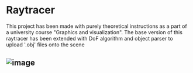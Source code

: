 # Raytracer
This project has been made with purely theoretical instructions as a part of a university course "Graphics and visualization".
The base version of this raytracer has been extended with DoF algorithm and object parser to upload '.obj' files onto the scene
## ![image](https://github.com/user-attachments/assets/264f7f56-c1c8-498a-b4d7-c4806b792b28)


